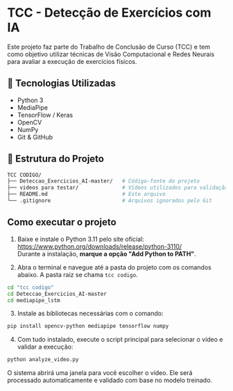 # TCC - Detecção de Exercícios com IA

Este projeto faz parte do Trabalho de Conclusão de Curso (TCC) e tem como objetivo utilizar técnicas de Visão Computacional e Redes Neurais para avaliar a execução de exercícios físicos.

## 📌 Tecnologias Utilizadas

- Python 3
- MediaPipe
- TensorFlow / Keras
- OpenCV
- NumPy
- Git & GitHub

## 📁 Estrutura do Projeto

```bash
TCC CODIGO/
├── Deteccao_Exercicios_AI-master/   # Código-fonte do projeto
├── videos para testar/              # Vídeos utilizados para validação
├── README.md                        # Este arquivo
└── .gitignore                       # Arquivos ignorados pelo Git
```
## Como executar o projeto

1. Baixe e instale o Python 3.11 pelo site oficial: https://www.python.org/downloads/release/python-3110/  
   Durante a instalação, **marque a opção "Add Python to PATH"**.

2. Abra o terminal e navegue até a pasta do projeto com os comandos abaixo. A pasta raiz se chama `tcc codigo`.

```bash
cd "tcc codigo"
cd Deteccao_Exercicios_AI-master
cd mediapipe_lstm
```

3. Instale as bibliotecas necessárias com o comando:

```bash
pip install opencv-python mediapipe tensorflow numpy
```

4. Com tudo instalado, execute o script principal para selecionar o vídeo e validar a execução:

```bash
python analyze_video.py
```

O sistema abrirá uma janela para você escolher o vídeo. Ele será processado automaticamente e validado com base no modelo treinado.
